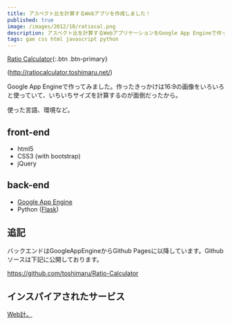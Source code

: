 ```yaml
---
title: アスペクト比を計算するWebアプリを作成しました！
published: true
image: /images/2012/10/ratiocal.png
description: アスペクト比を計算するWebアプリケーションをGoogle App Engineで作ったので公開します。作ったきっかけは16:9の画像をいろいろと使っていて、いちいちサイズを計算するのが面倒だったから。
tags: gae css html javascript python
---
```


[Ratio Calculator](http://ratiocalculator.toshimaru.net/){:.btn .btn-primary}

(<http://ratiocalculator.toshimaru.net/>)

Google App Engineで作ってみました。作ったきっかけは16:9の画像をいろいろと使っていて、いちいちサイズを計算するのが面倒だったから。

使った言語、環境など。

## front-end
* html5
* CSS3 (with bootstrap)
* jQuery

## back-end
* [Google App Engine](https://developers.google.com/appengine/)
* Python ([Flask](http://flask.pocoo.org/))

## 追記

バックエンドはGoogleAppEngineからGithub Pagesに以降しています。Githubソースは下記に公開しております。

<https://github.com/toshimaru/Ratio-Calculator>

## インスパイアされたサービス
[Web計。](http://zeller-lab.com/img-width/)
